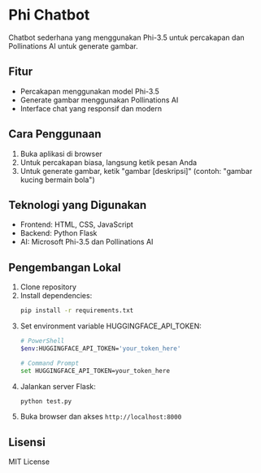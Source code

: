 # Phi Chatbot

Chatbot sederhana yang menggunakan Phi-3.5 untuk percakapan dan Pollinations AI untuk generate gambar.

## Fitur

- Percakapan menggunakan model Phi-3.5
- Generate gambar menggunakan Pollinations AI
- Interface chat yang responsif dan modern

## Cara Penggunaan

1. Buka aplikasi di browser
2. Untuk percakapan biasa, langsung ketik pesan Anda
3. Untuk generate gambar, ketik "gambar [deskripsi]" (contoh: "gambar kucing bermain bola")

## Teknologi yang Digunakan

- Frontend: HTML, CSS, JavaScript
- Backend: Python Flask
- AI: Microsoft Phi-3.5 dan Pollinations AI

## Pengembangan Lokal

1. Clone repository
2. Install dependencies:
   ```bash
   pip install -r requirements.txt
   ```
3. Set environment variable HUGGINGFACE_API_TOKEN:
   ```bash
   # PowerShell
   $env:HUGGINGFACE_API_TOKEN='your_token_here'
   
   # Command Prompt
   set HUGGINGFACE_API_TOKEN=your_token_here
   ```
4. Jalankan server Flask:
   ```bash
   python test.py
   ```
5. Buka browser dan akses `http://localhost:8000`

## Lisensi

MIT License 